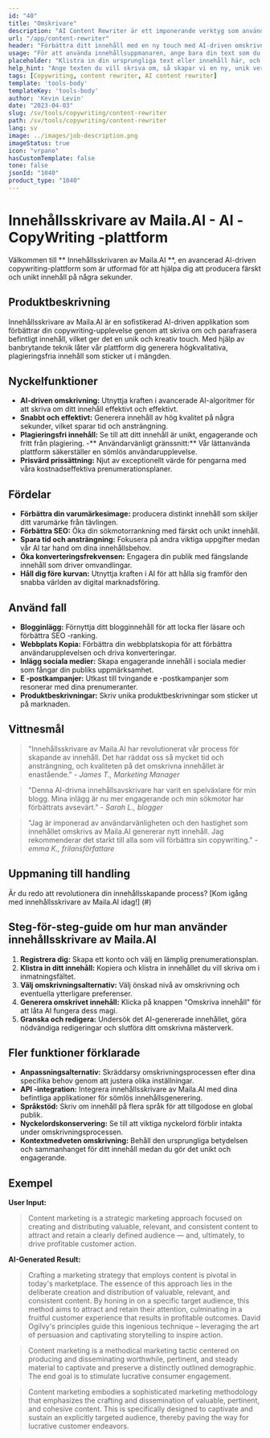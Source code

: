 ```yaml
---
id: "40"
title: "Omskrivare"
description: "AI Content Rewriter är ett imponerande verktyg som använder avancerade AI -algoritmer för att automatiskt skriva om och omformulera din inmatningstext, vilket gör den unik, engagerande och mer tilltalande.  Detta verktyg är idealiskt för bloggare, copywriters och innehållsskapare som vill förbättra sin innehållskvalitet och undvika problem med plagiering."
url: "/app/content-rewriter"
header: "Förbättra ditt innehåll med en ny touch med AI-driven omskrivning."
usage: "För att använda innehållsuppmanaren, ange bara din text som du vill skriva om.  Detta verktyg kommer sedan att generera en unik, välstrukturerad och engagerande version av ditt ursprungliga innehåll och upprätthålla dess sammanhang och nyckelidéer."
placeholder: "Klistra in din ursprungliga text eller innehåll här, och våra modeller kommer att skriva om den för att skapa en unik, engagerande och tilltalande version."
help_hint: "Ange texten du vill skriva om, så skapar vi en ny, unik version samtidigt som du bevarar den ursprungliga betydelsen och sammanhanget.  Perfekt för att förbättra innehållskvaliteten och undvika problem med plagiering."
tags: [Copywriting, content rewriter, AI content rewriter]
template: 'tools-body'
templateKey: 'tools-body'
author: 'Kevin Levin'
date: "2023-04-03"
slug: /sv/tools/copywriting/content-rewriter
path: /sv/tools/copywriting/content-rewriter
lang: sv
image: ../images/job-description.png
imageStatus: true
icon: "vrpano"
hasCustomTemplate: false
tone: false
jsonId: "1040"
product_type: "1040"
---
```

# Innehållsskrivare av Maila.AI - AI -CopyWriting -plattform

Välkommen till ** Innehållsskrivaren av Maila.AI **, en avancerad AI-driven copywriting-plattform som är utformad för att hjälpa dig att producera färskt och unikt innehåll på några sekunder.

## Produktbeskrivning

Innehållsskrivare av Maila.AI är en sofistikerad AI-driven applikation som förbättrar din copywriting-upplevelse genom att skriva om och parafrasera befintligt innehåll, vilket ger det en unik och kreativ touch.  Med hjälp av banbrytande teknik låter vår plattform dig generera högkvalitativa, plagieringsfria innehåll som sticker ut i mängden.

## Nyckelfunktioner

- **AI-driven omskrivning:** Utnyttja kraften i avancerade AI-algoritmer för att skriva om ditt innehåll effektivt och effektivt.
 - **Snabbt och effektivt:** Generera innehåll av hög kvalitet på några sekunder, vilket sparar tid och ansträngning.
 - **Plagieringsfri innehåll:** Se till att ditt innehåll är unikt, engagerande och fritt från plagiering.
 -** Användarvänligt gränssnitt:** Vår lättanvända plattform säkerställer en sömlös användarupplevelse.
 - **Prisvärd prissättning:** Njut av exceptionellt värde för pengarna med våra kostnadseffektiva prenumerationsplaner.

## Fördelar

- **Förbättra din varumärkesimage:** producera distinkt innehåll som skiljer ditt varumärke från tävlingen.
 - **Förbättra SEO:** Öka din sökmotorrankning med färskt och unikt innehåll.
 - **Spara tid och ansträngning:** Fokusera på andra viktiga uppgifter medan vår AI tar hand om dina innehållsbehov.
 - **Öka konverteringsfrekvensen:** Engagera din publik med fängslande innehåll som driver omvandlingar.
 - **Håll dig före kurvan:** Utnyttja kraften i AI för att hålla sig framför den snabba världen av digital marknadsföring.

## Använd fall

- **Blogginlägg:** Förnyttja ditt blogginnehåll för att locka fler läsare och förbättra SEO -ranking.
 - **Webbplats Kopia:** Förbättra din webbplatskopia för att förbättra användarupplevelsen och driva konverteringar.
 - **Inlägg sociala medier:** Skapa engagerande innehåll i sociala medier som fångar din publiks uppmärksamhet.
 - **E -postkampanjer:** Utkast till tvingande e -postkampanjer som resonerar med dina prenumeranter.
 - **Produktbeskrivningar:** Skriv unika produktbeskrivningar som sticker ut på marknaden.

## Vittnesmål

> "Innehållsskrivare av Maila.AI har revolutionerat vår process för skapande av innehåll. Det har räddat oss så mycket tid och ansträngning, och kvaliteten på det omskrivna innehållet är enastående."  - _James T., Marketing Manager_

> "Denna AI-drivna innehållsavskrivare har varit en spelväxlare för min blogg. Mina inlägg är nu mer engagerande och min sökmotor har förbättrats avsevärt."  - _Sarah L., blogger_

> "Jag är imponerad av användarvänligheten och den hastighet som innehållet omskrivs av Maila.AI genererar nytt innehåll. Jag rekommenderar det starkt till alla som vill förbättra sin copywriting."  - _emma K., frilansförfattare_

## Uppmaning till handling

Är du redo att revolutionera din innehållsskapande process?  [Kom igång med innehållsskrivare av Maila.AI idag!] (#)

## Steg-för-steg-guide om hur man använder innehållsskrivare av Maila.AI

1. **Registrera dig:** Skapa ett konto och välj en lämplig prenumerationsplan.
2. **Klistra in ditt innehåll:** Kopiera och klistra in innehållet du vill skriva om i inmatningsfältet.
3. **Välj omskrivningsalternativ:** Välj önskad nivå av omskrivning och eventuella ytterligare preferenser.
4. **Generera omskrivet innehåll:** Klicka på knappen "Omskriva innehåll" för att låta AI fungera dess magi.
5. **Granska och redigera:** Undersök det AI-genererade innehållet, göra nödvändiga redigeringar och slutföra ditt omskrivna mästerverk.

## Fler funktioner förklarade

- **Anpassningsalternativ:** Skräddarsy omskrivningsprocessen efter dina specifika behov genom att justera olika inställningar.
 - **API -integration:** Integrera innehållsskrivare av Maila.AI med dina befintliga applikationer för sömlös innehållsgenerering.
 - **Språkstöd:** Skriv om innehåll på flera språk för att tillgodose en global publik.
 - **Nyckelordskonservering:** Se till att viktiga nyckelord förblir intakta under omskrivningsprocessen.
 - **Kontextmedveten omskrivning:** Behåll den ursprungliga betydelsen och sammanhanget för ditt innehåll medan du gör det unikt och engagerande.

## Exempel

**User Input:**


> Content marketing is a strategic marketing approach focused on creating and distributing valuable, relevant, and consistent content to attract and retain a clearly defined audience — and, ultimately, to drive profitable customer action.


**AI-Generated Result:**

> Crafting a marketing strategy that employs content is pivotal in today's marketplace. The essence of this approach lies in the deliberate creation and distribution of valuable, relevant, and consistent content. By honing in on a specific target audience, this method aims to attract and retain their attention, culminating in a fruitful customer experience that results in profitable outcomes. David Ogilvy's principles guide this ingenious technique – leveraging the art of persuasion and captivating storytelling to inspire action.

> Content marketing is a methodical marketing tactic centered on producing and disseminating worthwhile, pertinent, and steady material to captivate and preserve a distinctly outlined demographic. The end goal is to stimulate lucrative consumer engagement.


> Content marketing embodies a sophisticated marketing methodology that emphasizes the crafting and dissemination of valuable, pertinent, and cohesive content. This is specifically designed to captivate and sustain an explicitly targeted audience, thereby paving the way for lucrative customer endeavors.

